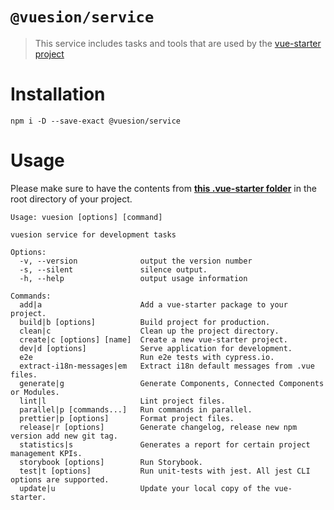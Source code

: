 # `@vuesion/service`

> This service includes tasks and tools that are used by the [vue-starter project](https://github.com/devCrossNet/vue-starter)

# Installation

```
npm i -D --save-exact @vuesion/service
```

# Usage

Please make sure to have the contents from **[this .vue-starter folder](https://github.com/devCrossNet/vue-starter/tree/master/.vue-starter)** in the root directory of your project.

```
Usage: vuesion [options] [command]

vuesion service for development tasks

Options:
  -v, --version              output the version number
  -s, --silent               silence output.
  -h, --help                 output usage information

Commands:
  add|a                      Add a vue-starter package to your project.
  build|b [options]          Build project for production.
  clean|c                    Clean up the project directory.
  create|c [options] [name]  Create a new vue-starter project.
  dev|d [options]            Serve application for development.
  e2e                        Run e2e tests with cypress.io.
  extract-i18n-messages|em   Extract i18n default messages from .vue files.
  generate|g                 Generate Components, Connected Components or Modules.
  lint|l                     Lint project files.
  parallel|p [commands...]   Run commands in parallel.
  prettier|p [options]       Format project files.
  release|r [options]        Generate changelog, release new npm version add new git tag.
  statistics|s               Generates a report for certain project management KPIs.
  storybook [options]        Run Storybook.
  test|t [options]           Run unit-tests with jest. All jest CLI options are supported.
  update|u                   Update your local copy of the vue-starter.

```
